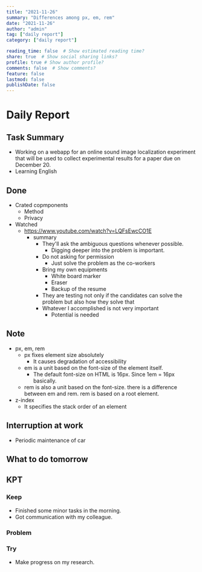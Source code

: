 ```yaml
---
title: "2021-11-26"
summary: "Differences among px, em, rem"
date: "2021-11-26"
author: "admin"
tag: ["daily report"]
category: ["daily report"]

reading_time: false  # Show estimated reading time?
share: true  # Show social sharing links?
profile: true # Show author profile?
comments: false  # Show comments?
feature: false
lastmod: false
publishDate: false
---
```


# Daily Report

## Task Summary

- Working on a webapp for an online sound image localization experiment that will be used to collect experimental results for a paper due on December 20.
- Learning English

## Done

- Crated copmponents
  - Method
  - Privacy
- Watched
  - https://www.youtube.com/watch?v=LQFsEwcCO1E
    - summary
      - They'll ask the ambiguous questions whenever possible.
        - Digging deeper into the problem is important.
      - Do not asking for permission
        - Just solve the problem as the co-workers
      - Bring my own equipments
        - White board marker
        - Eraser
        - Backup of the resume
      - They are testing not only if the candidates can solve the problem but also how they solve that
      - Whatever I accomplished is not very important
        - Potential is needed

## Note

- px, em, rem 
  - px fixes element size absolutely
    - It causes degradation of accessibility
  - em is a unit based on the font-size of the element itself.
    - The default font-size on HTML is 16px. Since 1em = 16px basically.
  - rem is also a unit based on the font-size. there is a difference between em and rem. rem is based on a root element.
- z-index
  - It specifies the stack order of an element
  

## Interruption at work

- Periodic maintenance of car

## What to do tomorrow
## KPT

### Keep

- Finished some minor tasks in the morning.
- Got communication with my colleague.

### Problem


### Try

- Make progress on my research.
